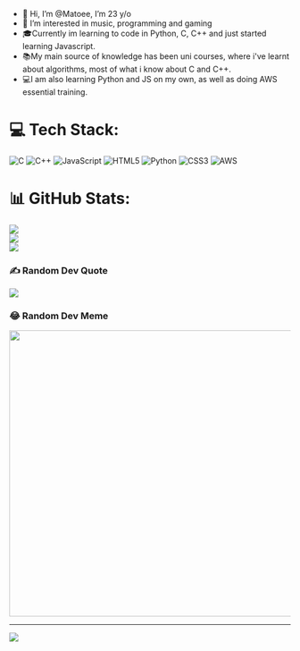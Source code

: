 - 👋 Hi, I’m @Matoee, I’m 23 y/o
- 👀 I’m interested in music, programming and gaming
- 🎓Currently im learning to code in Python, C, C++ and just started learning Javascript.
- 📚My main source of knowledge has been uni courses, where i've learnt about algorithms, most of what i know about C and C++.
- 💻I am also learning Python and JS on my own, as well as doing AWS essential training.
# 💻 Tech Stack:
![C](https://img.shields.io/badge/c-%2300599C.svg?style=for-the-badge&logo=c&logoColor=white) ![C++](https://img.shields.io/badge/c++-%2300599C.svg?style=for-the-badge&logo=c%2B%2B&logoColor=white) ![JavaScript](https://img.shields.io/badge/javascript-%23323330.svg?style=for-the-badge&logo=javascript&logoColor=%23F7DF1E) ![HTML5](https://img.shields.io/badge/html5-%23E34F26.svg?style=for-the-badge&logo=html5&logoColor=white) ![Python](https://img.shields.io/badge/python-3670A0?style=for-the-badge&logo=python&logoColor=ffdd54) ![CSS3](https://img.shields.io/badge/css3-%231572B6.svg?style=for-the-badge&logo=css3&logoColor=white) ![AWS](https://img.shields.io/badge/AWS-%23FF9900.svg?style=for-the-badge&logo=amazon-aws&logoColor=white)
# 📊 GitHub Stats:
![](https://github-readme-stats.vercel.app/api?username=Matoe&theme=onedark&hide_border=false&include_all_commits=true&count_private=true)<br/>
![](https://github-readme-streak-stats.herokuapp.com/?user=Matoe&theme=onedark&hide_border=false)<br/>
![](https://github-readme-stats.vercel.app/api/top-langs/?username=Matoe&theme=onedark&hide_border=false&include_all_commits=true&count_private=true&layout=compact)

### ✍️ Random Dev Quote
![](https://quotes-github-readme.vercel.app/api?type=horizontal&theme=radical)

### 😂 Random Dev Meme
<img src="https://random-memer.herokuapp.com/" width="512px"/>

---
[![](https://visitcount.itsvg.in/api?id=Matoe&icon=0&color=0)](https://visitcount.itsvg.in)
